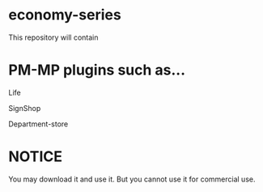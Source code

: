 economy-series
==============
This repository will contain


PM-MP plugins such as...
=========
Life

SignShop

Department-store

NOTICE
=========
You may download it and use it. But you cannot use it for commercial use.
